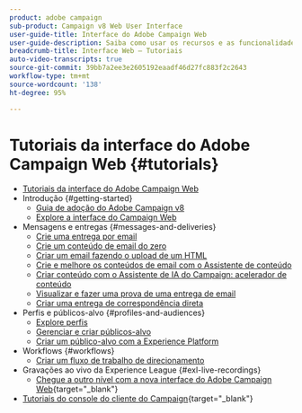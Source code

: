 ```yaml
---
product: adobe campaign
sub-product: Campaign v8 Web User Interface
user-guide-title: Interface do Adobe Campaign Web
user-guide-description: Saiba como usar os recursos e as funcionalidades da interface do Adobe Campaign Web.
breadcrumb-title: Interface Web – Tutoriais
auto-video-transcripts: true
source-git-commit: 39bb7a2ee3e2605192eaadf46d27fc883f2c2643
workflow-type: tm+mt
source-wordcount: '138'
ht-degree: 95%

---
```



# Tutoriais da interface do Adobe Campaign Web {#tutorials}

+ [Tutoriais da interface do Adobe Campaign Web](/help/ac-web-learn-main/overview.md)
+ Introdução {#getting-started}
   + [Guia de adoção do Adobe Campaign v8](https://experienceleague.adobe.com/en/docs/campaign-web/acs-to-ac/home)
   + [Explore a interface do Campaign Web](/help/get-started/explore-the-web-ui.md)
+ Mensagens e entregas {#messages-and-deliveries}
   + [Crie uma entrega por email](/help/deliveries/create-an-email-delivery.md)
   + [Crie um conteúdo de email do zero](/help/design-the-delivery/create-email-content-from-scratch.md)
   + [Criar um email fazendo o upload de um HTML](/help/design-the-delivery/create-an-email-by-uploading-html.md)
   + [Crie e melhore os conteúdos de email com o Assistente de conteúdo](/help/design-the-delivery/create-and-improve-email-content-with-the-content-assistant.md)
   + [Criar conteúdo com o Assistente de IA do Campaign: acelerador de conteúdo](/help/design-the-delivery/create-content-with-the-ai-assistant-content-accelerator.md)
   + [Visualizar e fazer uma prova de uma entrega de email](/help/deliveries/preview-and-proof-an-email-delivery.md)
   + [Criar uma entrega de correspondência direta](/help/design-the-delivery/create-a-direct-mail-delivery.md)
+ Perfis e públicos-alvo {#profiles-and-audiences}
   + [Explore perfis](/help/profiles-and-audiences/explore-profiles.md)
   + [Gerenciar e criar públicos-alvo](/help/profiles-and-audiences/manage-and-build-audiences.md)
   + [Criar um público-alvo com a Experience Platform](/help/profiles-and-audiences/create-an-audience-with-experience-platform.md)
+ Workflows {#workflows}
   + [Criar um fluxo de trabalho de direcionamento](/help/workflows/create-a-targeting-workflow.md)
+ Gravações ao vivo da Experience League {#exl-live-recordings}
   + [Chegue a outro nível com a nova interface do Adobe Campaign Web](https://experienceleague.adobe.com/docs/events/experience-league-live-recordings/episodes/exl-live-episode-02-29-24.html?lang=pt-BR){target="_blank"}
+ [Tutoriais do console do cliente do Campaign](https://experienceleague.adobe.com/docs/campaign-learn/tutorials/overview.html?lang=pt-BR){target="_blank"}

